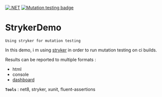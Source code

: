 [![.NET](https://github.com/aimenux/MutationTestingDemo/actions/workflows/ci.yml/badge.svg)](https://github.com/aimenux/StrykerDemo/actions/workflows/ci.yml)
[![Mutation testing badge](https://img.shields.io/endpoint?style=flat&url=https%3A%2F%2Fbadge-api.stryker-mutator.io%2Fgithub.com%2Faimenux%2FStrykerDemo%2Fmaster)](https://dashboard.stryker-mutator.io/reports/github.com/aimenux/StrykerDemo/master)

# StrykerDemo
```
Using stryker for mutation testing
```

In this demo, i m using [stryker](https://github.com/stryker-mutator/stryker-net) in order to run mutation testing on ci builds.

Results can be reported to multiple formats :
- html
- console
- [dashboard](https://dashboard.stryker-mutator.io/reports/github.com/aimenux/StrykerDemo/master)

**`Tools`** : net8, stryker, xunit, fluent-assertions